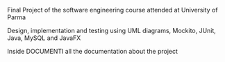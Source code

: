Final Project of the software engineering course attended at University of Parma 

Design, implementation and testing using UML diagrams, Mockito, JUnit, Java, MySQL and JavaFX

Inside DOCUMENTI all the documentation about the project
